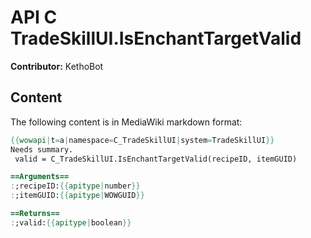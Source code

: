 # API C TradeSkillUI.IsEnchantTargetValid

**Contributor:** KethoBot

## Content

The following content is in MediaWiki markdown format:

```mediawiki
{{wowapi|t=a|namespace=C_TradeSkillUI|system=TradeSkillUI}}
Needs summary.
 valid = C_TradeSkillUI.IsEnchantTargetValid(recipeID, itemGUID)

==Arguments==
:;recipeID:{{apitype|number}}
:;itemGUID:{{apitype|WOWGUID}}

==Returns==
:;valid:{{apitype|boolean}}
```